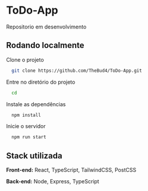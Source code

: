 
# ToDo-App

Repositorio em desenvolvimento

## Rodando localmente

Clone o projeto

```bash
  git clone https://github.com/TheBud4/ToDo-App.git
```

Entre no diretório do projeto

```bash
  cd 
```

Instale as dependências

```bash
  npm install
```

Inicie o servidor

```bash
  npm run start
```


## Stack utilizada

**Front-end:** React, TypeScript, TailwindCSS, PostCSS

**Back-end:** Node, Express, TypeScript

